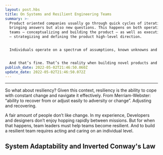 ```yaml
---
layout: post.hbs
title: On Systems and Resilient Engineering Teams
summary: >-
  Product oriented companies usually go through quick cycles of iterations, each
  bringing answers but also new questions. This happens on both operational
  teams — conceptualizing and building the product — as well as executive teams
  — strategizing and defining the product high-level direction.


  Individuals operate on a spectrum of assumptions, known unknowns and unknown unknowns.


  And that’s fine. That’s the reality when building novel products and services : you’re making bets on educated guesses and you’re betting time and money on those guesses.
publish_date: 2022-05-02T21:46:50.060Z
update_date: 2022-05-02T21:46:50.072Z
---
```

<hr>

So what about resiliency? Given this context, resiliency is the ability to cope with constant change and navigate it effectively. From Merriam-Webster: “ability to recover from or adjust easily to adversity or change”. Adjusting and recovering.

A fair amount of people don’t like change. In my experience, Developers and designers don’t enjoy hopping rapidly between missions. But for when that happens, team leaders must help teams become resilient. And to build a resilient team requires acting and caring on an individual level.

<h2 id="system-adaptability-and-inverted-conway-law">System Adaptability and Inverted Conway's Law</h2>
